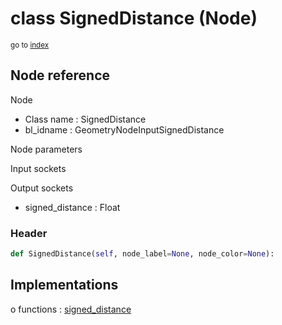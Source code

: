 # class SignedDistance (Node)

<sub>go to [index](/docs/index.md)</sub>

## Node reference

Node
 - Class name : SignedDistance
 - bl_idname : GeometryNodeInputSignedDistance

Node parameters

Input sockets

Output sockets
 - signed_distance : Float

### Header

``` python
def SignedDistance(self, node_label=None, node_color=None):
```

## Implementations

o functions : [signed_distance](/docs/GeoNodes_classes/GLOBAL.md#signed_distance)

